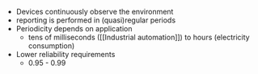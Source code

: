 - Devices continuously observe the environment
- reporting is performed in (quasi)regular periods
- Periodicity depends on application
	- tens of milliseconds ([[Industrial automation]]) to hours (electricity consumption)
- Lower reliability requirements
	- 0.95 - 0.99